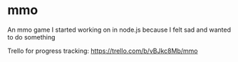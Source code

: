 # mmo
An mmo game I started working on in node.js because I felt sad and wanted to do something

Trello for progress tracking: https://trello.com/b/vBJkc8Mb/mmo